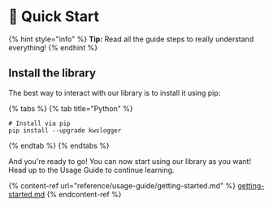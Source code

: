 # 💨 Quick Start

{% hint style="info" %}
**Tip:** Read all the guide steps to really understand everything!
{% endhint %}

## Install the library

The best way to interact with our library is to install it using pip:

{% tabs %}
{% tab title="Python" %}
```
# Install via pip
pip install --upgrade kwslogger
```
{% endtab %}
{% endtabs %}

And you're ready to go! You can now start using our library as you want! Head up to the Usage Guide to continue learning.

{% content-ref url="reference/usage-guide/getting-started.md" %}
[getting-started.md](reference/usage-guide/getting-started.md)
{% endcontent-ref %}
